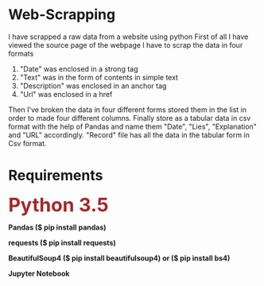 <h1> Web-Scrapping</h1>
 
I have scrapped a raw data from a website using python
First of all I have viewed the source page of the webpage
I have to scrap the data in four formats 
1) "Date" was enclosed in a strong tag <strong></strong> 
2) "Text" was in the form of contents in simple text
3) "Description" was enclosed in an anchor tag <a> </a>
4) "Url" was enclosed in a href 


Then I've broken the data in four different forms stored them in the list in order to made four different columns.
Finally store as a tabular data in csv format with the help of Pandas and name them "Date", "Lies", "Explanation" and "URL" accordingly. 
"Record" file has all the data in the tabular form in Csv format.

<h1 >Requirements</h1>

<b style="color:brown; font-size:38px;">Python 3.5</b>&nbsp;

<b>Pandas ($ pip install pandas)</b>

<strong>requests ($ pip install requests)</strong>
  
<b>BeautifulSoup4 ($ pip install beautifulsoup4) or ($ pip install bs4)</b>

<b> Jupyter Notebook</b>

